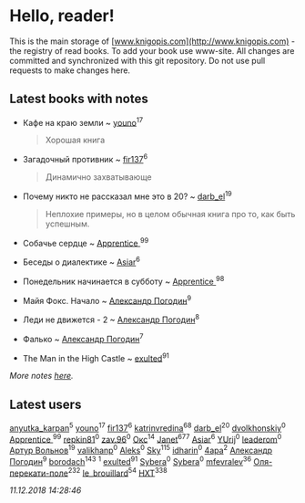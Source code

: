 # Hello, reader!
This is the main storage of [www.knigopis.com](http://www.knigopis.com) - the registry of read books.
To add your book use www-site. All changes are committed and synchronized with this git repository.
Do not use pull requests to make changes here.


## Latest books with notes
* Кафе на краю земли ~ [youno](users/302/302928912-vkontakte)<sup>17</sup>
    > Хорошая книга

* Загадочный противник ~ [fir137](users/176/176805114-yandex)<sup>6</sup>
    > Динамично захватывающе

* Почему никто не рассказал мне это в 20? ~ [darb_el](users/184/184135339-vkontakte)<sup>19</sup>
    > Неплохие примеры, но в целом обычная книга про то, как быть успешным.

* Собачье сердце ~ [Apprentice ](users/528/52821952-vkontakte)<sup>99</sup>

* Беседы о диалектике ~ [Asiar](users/115/115902526849562271887-google)<sup>6</sup>

* Понедельник начинается в субботу ~ [Apprentice ](users/528/52821952-vkontakte)<sup>98</sup>

* Майя Фокс. Начало ~ [Александр Погодин](users/625/6259590452259030261-mailru)<sup>9</sup>

* Леди не движется - 2 ~ [Александр Погодин](users/625/6259590452259030261-mailru)<sup>8</sup>

* Фалько ~ [Александр Погодин](users/625/6259590452259030261-mailru)<sup>7</sup>

* The Man in the High Castle ~ [exulted](users/100/100599204551896265722-google)<sup>91</sup>


_More notes [here](latest_books_with_notes.md)._


## Latest users
[anyutka_karpan](users/597/59793548-vkontakte)<sup>5</sup> 
[youno](users/302/302928912-vkontakte)<sup>17</sup> 
[fir137](users/176/176805114-yandex)<sup>6</sup> 
[katrinvredina](users/233/2336755-vkontakte)<sup>68</sup> 
[darb_el](users/184/184135339-vkontakte)<sup>20</sup> 
[dvolkhonskiy](users/117/117662687202998325024-google)<sup>0</sup> 
[Apprentice ](users/528/52821952-vkontakte)<sup>99</sup> 
[repkin81](users/107/107838184695967300213-google)<sup>0</sup> 
[zav.96](users/180/180542392-vkontakte)<sup>0</sup> 
[Окс](users/102/102536471289425216982-google)<sup>14</sup> 
[Janet](users/108/108113656204404967440-google)<sup>677</sup> 
[Asiar](users/115/115902526849562271887-google)<sup>6</sup> 
[YUrij](users/108/108412189296732059814-google)<sup>0</sup> 
[leaderom](users/450/45043410-vkontakte)<sup>0</sup> 
[Артур Вольнов](users/225/225880893-vkontakte)<sup>19</sup> 
[valikhanp](users/449/44904905-vkontakte)<sup>0</sup> 
[Aleks](users/483/48371894-vkontakte)<sup>0</sup> 
[Sky](users/118/118049897850017649660-google)<sup>115</sup> 
[idharin](users/207/20762954-vkontakte)<sup>0</sup> 
[4apa](users/117/117392596378069249667-google)<sup>2</sup> 
[Александр Погодин](users/625/6259590452259030261-mailru)<sup>9</sup> 
[borodach](users/157/15706320-vkontakte)<sup>143</sup> 
[](users/111/111832227548183917963-google)<sup>1</sup> 
[exulted](users/100/100599204551896265722-google)<sup>91</sup> 
[Sybera](users/106/106106657896266616567-google)<sup>0</sup> 
[Sybera](users/139/13958783-vkontakte)<sup>0</sup> 
[mfevralev](users/140/140966150-vkontakte)<sup>36</sup> 
[Оля-перекати-поле](users/108/10848515355906827860-mailru)<sup>232</sup> 
[le_brouillard](users/133/13330781-vkontakte)<sup>54</sup> 
[HXT](users/100/100002563462782-facebook)<sup>338</sup> 


_11.12.2018 14:28:46_
